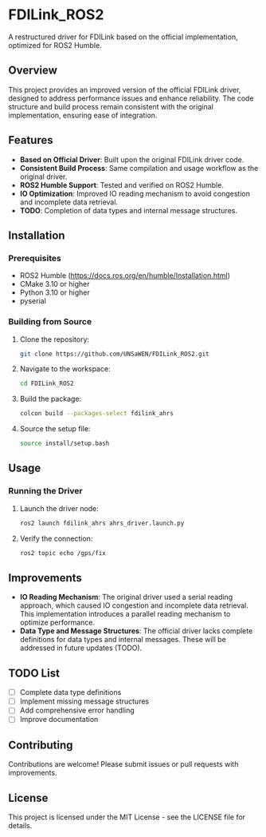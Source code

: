 # FDILink_ROS2

A restructured driver for FDILink based on the official implementation, optimized for ROS2 Humble.

## Overview

This project provides an improved version of the official FDILink driver, designed to address performance issues and enhance reliability. The code structure and build process remain consistent with the original implementation, ensuring ease of integration.

## Features

- **Based on Official Driver**: Built upon the original FDILink driver code.
- **Consistent Build Process**: Same compilation and usage workflow as the original driver.
- **ROS2 Humble Support**: Tested and verified on ROS2 Humble.
- **IO Optimization**: Improved IO reading mechanism to avoid congestion and incomplete data retrieval.
- **TODO**: Completion of data types and internal message structures.

## Installation

### Prerequisites

- ROS2 Humble (https://docs.ros.org/en/humble/Installation.html)
- CMake 3.10 or higher
- Python 3.10 or higher
- pyserial

### Building from Source

1. Clone the repository:
   ```bash
   git clone https://github.com/UNSaWEN/FDILink_ROS2.git
   ```

2. Navigate to the workspace:
   ```bash
   cd FDILink_ROS2
   ```

3. Build the package:
   ```bash
   colcon build --packages-select fdilink_ahrs
   ```

4. Source the setup file:
   ```bash
   source install/setup.bash
   ```

## Usage

### Running the Driver

1. Launch the driver node:
   ```bash
   ros2 launch fdilink_ahrs ahrs_driver.launch.py
   ```

2. Verify the connection:
   ```bash
   ros2 topic echo /gps/fix
   ```

## Improvements

- **IO Reading Mechanism**: The original driver used a serial reading approach, which caused IO congestion and incomplete data retrieval. This implementation introduces a parallel reading mechanism to optimize performance.
- **Data Type and Message Structures**: The official driver lacks complete definitions for data types and internal messages. These will be addressed in future updates (TODO).

## TODO List

- [ ] Complete data type definitions
- [ ] Implement missing message structures
- [ ] Add comprehensive error handling
- [ ] Improve documentation

## Contributing

Contributions are welcome! Please submit issues or pull requests with improvements.

## License

This project is licensed under the MIT License - see the LICENSE file for details.
